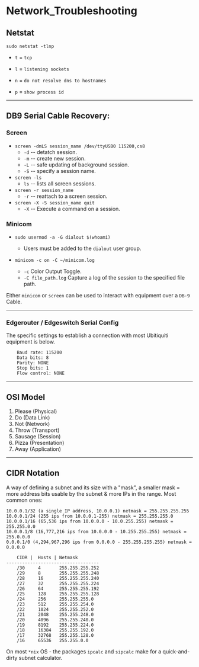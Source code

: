 # Network_Troubleshooting

## Netstat

`sudo netstat -tlnp`

-   `t` = `tcp`

-   `l` = `listening sockets`

-   `n` = `do not resolve dns to hostnames`

-   `p` = `show process id`

* * *

## DB9 Serial Cable Recovery:

### Screen

-   `screen -dmLS session_name /dev/ttyUSB0 115200,cs8`
    -   `-d` -- detatch session.
    -   `-m` -- create new session.
    -   `-L` -- safe updating of background session.
    -   `-S` -- specify a session name.
-   `screen -ls`
    -   `ls` -- lists all screen sessions.
-   `screen -r session_name`
    -   `-r` -- reattach to a screen session.
-   `screen -X -S session_name quit`
    -   `-X` -- Execute a command on a session.

### Minicom

-   `sudo usermod -a -G dialout $(whoami)`

    -   Users must be added to the `dialout` user group.

-   `minicom -c on -C ~/minicom.log`
    -   `-c` Color Output Toggle.
    -   `-C file_path.log` Capture a log of the session to the specified file path.

Either `minicom` or `screen` can be used to interact with equipment over a `DB-9` Cable.

* * *

### Edgerouter / Edgeswitch Serial Config

The specific settings to establish a connection with most Ubitiquiti equipment is below.

        Baud rate: 115200
        Data bits: 8
        Parity: NONE
        Stop bits: 1
        Flow control: NONE

* * *

## OSI Model

1.  Please (Physical)
2.  Do (Data Link)
3.  Not (Network)
4.  Throw (Transport)
5.  Sausage (Session)
6.  Pizza (Presentation)
7.  Away (Application)

* * *

## CIDR Notation

A way of defining a subnet and its size with a "mask", a smaller mask = more address bits usable by the subnet & more IPs in the range. Most common ones:

    10.0.0.1/32 (a single IP address, 10.0.0.1) netmask = 255.255.255.255
    10.0.0.1/24 (255 ips from 10.0.0.1-255) netmask = 255.255.255.0
    10.0.0.1/16 (65,536 ips from 10.0.0.0 - 10.0.255.255) netmask = 255.255.0.0
    10.0.0.1/8 (16,777,216 ips from 10.0.0.0 - 10.255.255.255) netmask = 255.0.0.0
    0.0.0.1/0 (4,294,967,296 ips from 0.0.0.0 - 255.255.255.255) netmask = 0.0.0.0

        CIDR |  Hosts | Netmask
    -----------------------------------
        /30     4       255.255.255.252
        /29     8       255.255.255.248
        /28     16      255.255.255.240
        /27     32      255.255.255.224
        /26     64      255.255.255.192
        /25     128     255.255.255.128
        /24     256     255.255.255.0
        /23     512     255.255.254.0
        /22     1024    255.255.252.0
        /21     2048    255.255.248.0
        /20     4096    255.255.240.0
        /19     8192    255.255.224.0
        /18     16384   255.255.192.0
        /17     32768   255.255.128.0
        /16     65536   255.255.0.0

On most `*nix` OS - the packages `ipcalc` and `sipcalc` make for a quick-and-dirty subnet calculator.
